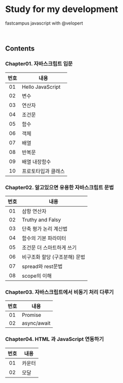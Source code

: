 # Study for my development
fastcampus javascript with @velopert

<br>

## Contents
### Chapter01. 자바스크립트 입문
|번호|내용|
|:---:|---|
|01|Hello JavaScript|
|02|변수|
|03|연산자|
|04|조건문|
|05|함수|
|06|객체|
|07|배열|
|08|반복문|
|09|배열 내장함수|
|10|프로토타입과 클래스|

### Chapter02. 알고있으면 유용한 자바스크립트 문법
|번호|내용|
|:---:|---|
|01|삼항 연산자|
|02|Truthy and Falsy|
|03|단축 평가 논리 계산법|
|04|함수의 기본 파라미터|
|05|조건문 더 스마트하게 쓰기|
|06|비구조화 할당 (구조분해) 문법|
|07|spread와 rest문법|
|08|scope의 이해|

### Chapter03. 자바스크립트에서 비동기 처리 다루기
|번호|내용|
|:---:|---|
|01|Promise|
|02|async/await|

### Chapter04. HTML 과 JavaScript 연동하기
|번호|내용|
|:---:|---|
|01|카운터|
|02|모달|
